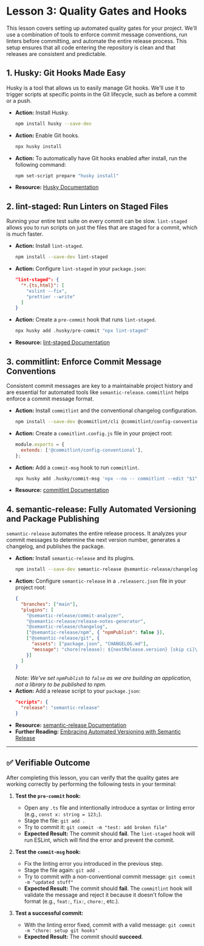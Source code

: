 # Lesson 3: Quality Gates and Hooks

This lesson covers setting up automated quality gates for your project. We'll use a combination of tools to enforce commit message conventions, run linters before committing, and automate the entire release process. This setup ensures that all code entering the repository is clean and that releases are consistent and predictable.

## 1. Husky: Git Hooks Made Easy

Husky is a tool that allows us to easily manage Git hooks. We'll use it to trigger scripts at specific points in the Git lifecycle, such as before a commit or a push.

- **Action:** Install Husky.
  ```bash
  npm install husky --save-dev
  ```
- **Action:** Enable Git hooks.
  ```bash
  npx husky install
  ```
- **Action:** To automatically have Git hooks enabled after install, run the following command:
  ```bash
  npm set-script prepare "husky install"
  ```
- **Resource:** [Husky Documentation](https://typicode.github.io/husky/)

## 2. lint-staged: Run Linters on Staged Files

Running your entire test suite on every commit can be slow. `lint-staged` allows you to run scripts on just the files that are staged for a commit, which is much faster.

- **Action:** Install `lint-staged`.
  ```bash
  npm install --save-dev lint-staged
  ```
- **Action:** Configure `lint-staged` in your `package.json`:
  ```json
  "lint-staged": {
    "*.{ts,html}": [
      "eslint --fix",
      "prettier --write"
    ]
  }
  ```
- **Action:** Create a `pre-commit` hook that runs `lint-staged`.
  ```bash
  npx husky add .husky/pre-commit "npx lint-staged"
  ```
- **Resource:** [lint-staged Documentation](https://github.com/okonet/lint-staged)

## 3. commitlint: Enforce Commit Message Conventions

Consistent commit messages are key to a maintainable project history and are essential for automated tools like `semantic-release`. `commitlint` helps enforce a commit message format.

- **Action:** Install `commitlint` and the conventional changelog configuration.
  ```bash
  npm install --save-dev @commitlint/cli @commitlint/config-conventional
  ```
- **Action:** Create a `commitlint.config.js` file in your project root:
  ```javascript
  module.exports = {
    extends: ['@commitlint/config-conventional'],
  };
  ```
- **Action:** Add a `commit-msg` hook to run `commitlint`.
  ```bash
  npx husky add .husky/commit-msg 'npx --no -- commitlint --edit "$1"'
  ```
- **Resource:** [commitlint Documentation](https://commitlint.js.org/)

## 4. semantic-release: Fully Automated Versioning and Package Publishing

`semantic-release` automates the entire release process. It analyzes your commit messages to determine the next version number, generates a changelog, and publishes the package.

- **Action:** Install `semantic-release` and its plugins.
  ```bash
  npm install --save-dev semantic-release @semantic-release/changelog @semantic-release/git
  ```
- **Action:** Configure `semantic-release` in a `.releaserc.json` file in your project root:
  ```json
  {
    "branches": ["main"],
    "plugins": [
      "@semantic-release/commit-analyzer",
      "@semantic-release/release-notes-generator",
      "@semantic-release/changelog",
      ["@semantic-release/npm", { "npmPublish": false }],
      ["@semantic-release/git", {
        "assets": ["package.json", "CHANGELOG.md"],
        "message": "chore(release): ${nextRelease.version} [skip ci]\n\n${nextRelease.notes}"
      }]
    ]
  }
  ```
  *Note: We've set `npmPublish` to `false` as we are building an application, not a library to be published to npm.*
- **Action:** Add a release script to your `package.json`:
  ```json
  "scripts": {
    "release": "semantic-release"
  }
  ```
- **Resource:** [semantic-release Documentation](https://semantic-release.gitbook.io/semantic-release/)
- **Further Reading:** [Embracing Automated Versioning with Semantic Release](https://igventurelli.io/embracing-automated-versioning-with-semantic-release/)

---

## ✅ Verifiable Outcome

After completing this lesson, you can verify that the quality gates are working correctly by performing the following tests in your terminal:

1.  **Test the `pre-commit` hook:**
    -   Open any `.ts` file and intentionally introduce a syntax or linting error (e.g., `const x: string = 123;`).
    -   Stage the file: `git add .`
    -   Try to commit it: `git commit -m "test: add broken file"`
    -   **Expected Result:** The commit should **fail**. The `lint-staged` hook will run ESLint, which will find the error and prevent the commit.

2.  **Test the `commit-msg` hook:**
    -   Fix the linting error you introduced in the previous step.
    -   Stage the file again: `git add .`
    -   Try to commit with a non-conventional commit message: `git commit -m "updated stuff"`
    -   **Expected Result:** The commit should **fail**. The `commitlint` hook will validate the message and reject it because it doesn't follow the format (e.g., `feat:`, `fix:`, `chore:`, etc.).

3.  **Test a successful commit:**
    -   With the linting error fixed, commit with a valid message: `git commit -m "chore: setup git hooks"`
    -   **Expected Result:** The commit should **succeed**.